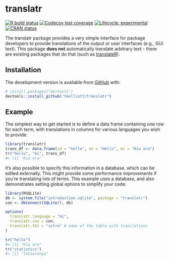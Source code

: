 
<!-- README.md is generated from README.Rmd. Please edit that file -->

# translatr

<!-- badges: start -->

[![R build
status](https://github.com/tmelliott/translatr/workflows/R-CMD-check/badge.svg)](https://github.com/tmelliott/translatr/actions)
[![Codecov test
coverage](https://codecov.io/gh/tmelliott/translatr/branch/master/graph/badge.svg)](https://codecov.io/gh/tmelliott/translatr?branch=master)
[![Lifecycle:
experimental](https://img.shields.io/badge/lifecycle-experimental-orange.svg)](https://lifecycle.r-lib.org/articles/stages.html#experimental)
[![CRAN
status](https://www.r-pkg.org/badges/version/translatr)](https://CRAN.R-project.org/package=translatr)

<!-- badges: end -->

The translatr package provides a very simple interface for package
developers to provide translations of the output or user interfaces
(e.g., GUI text). This package **does not** automatically translate
arbitrary text - there are existing packages that do that (such as
[translateR](https://cran.r-project.org/web/packages/translateR/)).

## Installation

<!--
You can install the released version of translatr from [CRAN](https://CRAN.R-project.org) with:

``` r
# install.packages("translatr")
``` -->

The development version is available from [GitHub](https://github.com/)
with:

``` r
# install.packages("devtools")
devtools::install_github("tmelliott/translatr")
```

## Example

The simplest way to get started is to define a data frame containing one
row for each term, with translations in columns for various languages
you wish to provide:

``` r
library(translatr)
trans_df <- data.frame(id = "hello", en = "Hello", mi = "Kia ora")
tr("hello", "mi", trans_df)
#> [1] "Kia ora"
```

It’s also possible to specify this information in a database, which can
be edited externally. This might provide some performance improvements
if you’re translating lots of terms. This example uses a database, and
also demonstrates setting global options to simplify your code:

``` r
library(RSQLite)
db <- system.file("introduction.sqlite", package = "translatr")
con <- dbConnect(SQLite(), db)

options(
  translatr.language = "mi",
  translatr.con = con,
  translatr.tbl = "intro" # name of the table with translations
)

tr("hello")
#> [1] "Kia ora"
tr("statistics")
#> [1] "tatauranga"
```
